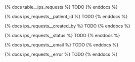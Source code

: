 {% docs table__ips_requests %}
TODO
{% enddocs %}

{% docs ips_requests__patient_id %}
TODO
{% enddocs %}

{% docs ips_requests__created_by %}
TODO
{% enddocs %}

{% docs ips_requests__status %}
TODO
{% enddocs %}

{% docs ips_requests__email %}
TODO
{% enddocs %}

{% docs ips_requests__error %}
TODO
{% enddocs %}
